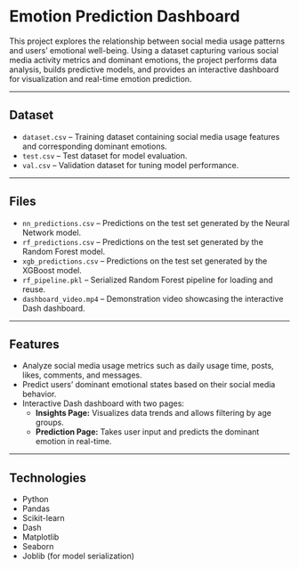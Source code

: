 # Emotion Prediction Dashboard

This project explores the relationship between social media usage patterns and users’ emotional well-being. Using a dataset capturing various social media activity metrics and dominant emotions, the project performs data analysis, builds predictive models, and provides an interactive dashboard for visualization and real-time emotion prediction.

---

## Dataset

- `dataset.csv` – Training dataset containing social media usage features and corresponding dominant emotions.
- `test.csv` – Test dataset for model evaluation.
- `val.csv` – Validation dataset for tuning model performance.

---

## Files

- `nn_predictions.csv` – Predictions on the test set generated by the Neural Network model.
- `rf_predictions.csv` – Predictions on the test set generated by the Random Forest model.
- `xgb_predictions.csv` – Predictions on the test set generated by the XGBoost model.
- `rf_pipeline.pkl` – Serialized Random Forest pipeline for loading and reuse.
- `dashboard_video.mp4` – Demonstration video showcasing the interactive Dash dashboard.

---

## Features

- Analyze social media usage metrics such as daily usage time, posts, likes, comments, and messages.
- Predict users’ dominant emotional states based on their social media behavior.
- Interactive Dash dashboard with two pages:
  - **Insights Page:** Visualizes data trends and allows filtering by age groups.
  - **Prediction Page:** Takes user input and predicts the dominant emotion in real-time.

---

## Technologies

- Python
- Pandas
- Scikit-learn
- Dash
- Matplotlib
- Seaborn
- Joblib (for model serialization)


